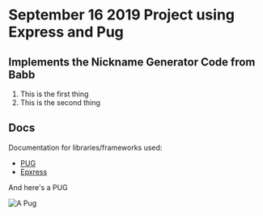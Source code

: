 # September 16 2019 Project using Express and Pug

## Implements the Nickname Generator Code from Babb

1. This is the first thing
1. This is the second thing

## Docs

Documentation for libraries/frameworks used:

* [PUG](https://pugjs.org/api/getting-started.html)
* [Epxress](http://expressjs.com/)

And here's a PUG

![A Pug](https://s3.amazonaws.com/cdn-origin-etr.akc.org/wp-content/uploads/2017/11/12225358/Pug-On-White-01.jpg)
